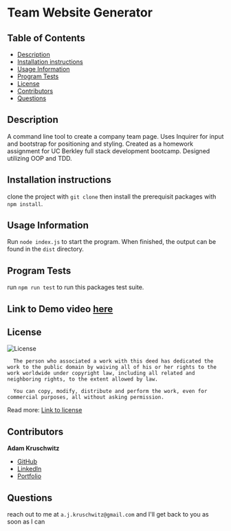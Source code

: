 # Team Website Generator

## Table of Contents
* [Description](#description)
* [Installation instructions](#installation-instructions)
* [Usage Information](#usage-information)
* [Program Tests](#program-tests)
* [License](#license)
* [Contributors](#contributors)
* [Questions](#questions)

## Description
A command line tool to create a company team page. Uses Inquirer for input and bootstrap for positioning and styling. Created as a homework assignment for UC Berkley full stack development bootcamp. Designed utilizing OOP and TDD.

## Installation instructions
clone the project with ```git clone``` then install the prerequisit packages with ```npm install```.

## Usage Information
Run ```node index.js``` to start the program. When finished, the output can be found in the ```dist``` directory.

## Program Tests
run ```npm run test``` to run this packages test suite.

## Link to Demo video [here](https://watch.screencastify.com/v/OVwOOIJLlJJNgVqjJK2j)

## License
![License](https://licensebuttons.net/l/zero/1.0/80x15.png)

      The person who associated a work with this deed has dedicated the work to the public domain by waiving all of his or her rights to the work worldwide under copyright law, including all related and neighboring rights, to the extent allowed by law.

      You can copy, modify, distribute and perform the work, even for commercial purposes, all without asking permission.

Read more: [Link to license](http://creativecommons.org/publicdomain/zero/1.0/)

## Contributors

**Adam Kruschwitz**
* [GitHub](https://github.com/AdamKruschwitz)
* [LinkedIn](https://linkedin.com/li/adamkruschwitz)
* [Portfolio](https://adamkruschwitz.github.io/Professional-Portfolio/)

## Questions
reach out to me at ```a.j.kruschwitz@gmail.com``` and I'll get back to you as soon as I can